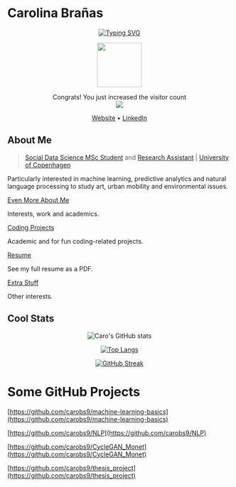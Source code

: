 # Carolina Brañas

<p align="center"> <!-- SOURCE: https://github.com/drkostas/drkostas/blob/main/README.md?plain=1 -->
<a href="https://github.com/carobs9">
    <img src="https://readme-typing-svg.demolab.com?font=Georgia&size=18&duration=2000&pause=100&multiline=true&width=500&height=80&lines=Carolina+Branas;Student+%7C+Research+Assistant;University+of+Copenhagen" alt="Typing SVG" />
</a>
<br/> 

<div id="header" align="center">
  <img src="https://i.giphy.com/media/v1.Y2lkPTc5MGI3NjExdHJqOTB0dWkxZGIwMnhiNmx0OXcyYXY0N3c2MzlxemljemtoMmF2aiZlcD12MV9pbnRlcm5hbF9naWZfYnlfaWQmY3Q9Zw/ji6zzUZwNIuLS/giphy.gif" width="100"/>
</div>

<p align="center"> 
  Congrats! You just increased the visitor count<br>
  <img src="https://profile-counter.glitch.me/carobs9/count.svg" />
</p>

<p align="center">
  <a href="https://chocolate-point-2c8.notion.site/Carolina-Bra-as-df7a7c372d3d4d4088bcbd8430ff6889?pvs=4">Website</a> •
  <a href="https://www.linkedin.com/in/carolinabranas/">LinkedIn</a>
</p>

<!--  
<div id="badges" align="center">
  <a href="https://www.linkedin.com/in/carolinabranas/">
    <img src="https://img.shields.io/badge/LinkedIn-blue?style=for-the-badge&logo=linkedin&logoColor=white" alt="LinkedIn Badge"/>
  </a>
<a href="https://chocolate-point-2c8.notion.site/Carolina-Bra-as-df7a7c372d3d4d4088bcbd8430ff6889?pvs=4">
    <img src="https://img.shields.io/badge/Website-carobs9-red?style=flat-square">
</a> 
</div>
-->

## About Me

> [Social Data Science MSc Student](https://studies.ku.dk/masters/social-data-science/) and [Research Assistant](https://www.economics.ku.dk/research/externally-funded-research_new/shocking-religion/) | [University of Copenhagen](https://www.ku.dk/english/)
> 

Particularly interested in machine learning, predictive analytics and natural language processing to study art, urban mobility and environmental issues.


[Even More About Me](https://chocolate-point-2c8.notion.site/About-Me-c65d19114e644391acf0beefd37d1880)

Interests, work and academics.

[Coding Projects](https://chocolate-point-2c8.notion.site/Coding-Projects-081b64771ead4574883b2ee3d90cd4b0)

Academic and for fun coding-related projects. 

[Resume](https://chocolate-point-2c8.notion.site/Resume-2817f565dc1f4379869e4d8e44e91503)

See my full resume as a PDF.

[Extra Stuff](https://chocolate-point-2c8.notion.site/Extra-Stuff-f6c06104dfb84999b7fd83c148dcfda0)

Other interests.


## Cool Stats 
<!--SOURCE for the great looking stats layout: https://github.com/anuraghazra/github-readme-stats -->
<!--SOURCE for the great looking GitHub Streak layout: https://git.io/streak-stats -->
<div align="center">

![Caro's GitHub stats](https://github-readme-stats.vercel.app/api?username=carobs9&show_icons=true&theme=tokyonight)

[![Top Langs](https://github-readme-stats.vercel.app/api/top-langs/?username=carobs9&theme=tokyonight)](https://github.com/anuraghazra/github-readme-stats)

[![GitHub Streak](https://github-readme-streak-stats.herokuapp.com?user=carobs9&theme=tokyonight&hide_border=true&exclude_days=Sun%2CSat)](https://git.io/streak-stats)

</div>


# Some GitHub Projects

[https://github.com/carobs9/machine-learning-basics](https://github.com/carobs9/machine-learning-basics)

[https://github.com/carobs9/NLP](https://github.com/carobs9/NLP)

[https://github.com/carobs9/CycleGAN_Monet](https://github.com/carobs9/CycleGAN_Monet)

[https://github.com/carobs9/thesis_project](https://github.com/carobs9/thesis_project)




